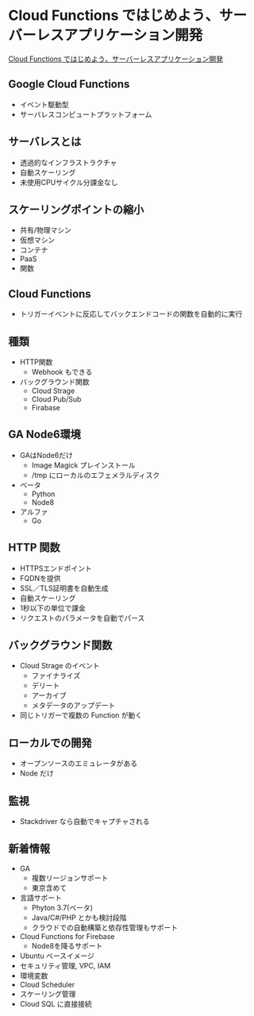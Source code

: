 # Cloud Functions ではじめよう、サーバーレスアプリケーション開発

[Cloud Functions ではじめよう、サーバーレスアプリケーション開発](https://cloud.withgoogle.com/next18/tokyo/my-schedule/session/223430)

## Google Cloud Functions

* イベント駆動型
* サーバレスコンピュートプラットフォーム

## サーバレスとは

* 透過的なインフラストラクチャ
* 自動スケーリング
* 未使用CPUサイクル分課金なし

## スケーリングポイントの縮小

* 共有/物理マシン
* 仮想マシン
* コンテナ
* PaaS
* 関数

## Cloud Functions

* トリガーイベントに反応してバックエンドコードの関数を自動的に実行

## 種類

* HTTP関数
  * Webhook もできる
* バックグラウンド関数
  * Cloud Strage
  * Cloud Pub/Sub
  * Firabase

## GA Node6環境

* GAはNode6だけ
  * Image Magick プレインストール
  * /tmp にローカルのエフェメラルディスク
* ベータ
  * Python
  * Node8
* アルファ
  * Go

## HTTP 関数

* HTTPSエンドポイント
* FQDNを提供
* SSL／TLS証明書を自動生成
* 自動スケーリング
* 1秒以下の単位で課金
* リクエストのパラメータを自動でパース

## バックグラウンド関数

* Cloud Strage のイベント
  * ファイナライズ
  * デリート
  * アーカイブ
  * メタデータのアップデート
* 同じトリガーで複数の Function が動く

## ローカルでの開発

* オープンソースのエミュレータがある
* Node だけ

## 監視

* Stackdriver なら自動でキャプチャされる

## 新着情報

* GA
  * 複数リージョンサポート
  * 東京含めて
* 言語サポート
  * Phyton 3.7(ベータ)
  * Java/C#/PHP とかも検討段階
  * クラウドでの自動構築と依存性管理もサポート
* Cloud Functions for Firebase
  * Node8を降るサポート
* Ubuntu ベースイメージ
* セキュリティ管理, VPC, IAM
* 環境変数
* Cloud Scheduler
* スケーリング管理
* Cloud SQL に直接接続
